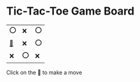 # Tic-Tac-Toe Game Board
|   |   |   |
|---|---|---|
|⭕ |❌ |⭕ |
|[🔎](OXOOXOXOX.md) |❌ |⭕ |
|❌ |⭕ |❌ |

Click on the 🔎 to make a move